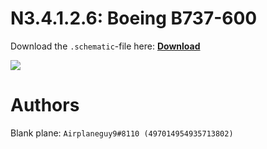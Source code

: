 # N3.4.1.2.6: Boeing B737-600

Download the `.schematic`-file here: **[Download](https://bte-n.github.io/resources/N3/4/1/B736.schematic)**

![](https://bte-n.github.io/resources/N3/4/1/736-boe.png)  

# Authors

Blank plane: `Airplaneguy9#8110 (497014954935713802)`    
